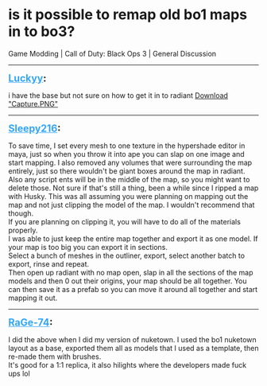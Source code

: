 # is it possible to remap old bo1 maps in to bo3?
Game Modding | Call of Duty: Black Ops 3 | General Discussion

---
<strong style="font-size: 1.4em;"><span style="text-decoration: underline;text-decoration-color: #34a7f9;"><span style="color:#34a7f9;">Luckyy</span></span>:</strong>

<p>i have the base but not sure on how to get it in to radiant <a href="{{ '/wiki/threads/assets/a.1114.PNG' | relative_url }}">Download "Capture.PNG"</a></p>

---
<strong style="font-size: 1.4em;"><span style="text-decoration: underline;text-decoration-color: #34a7f9;"><span style="color:#34a7f9;">Sleepy216</span></span>:</strong>

<p>To save time, I set every mesh to one texture in the hypershade editor in maya, just so when you throw it into ape you can slap on one image and start mapping. I also removed any volumes that were surrounding the map entirely, just so there wouldn&#39;t be giant boxes around the map in radiant. Also any script ents will be in the middle of the map, so you might want to delete those. Not sure if that&#39;s still a thing, been a while since I ripped a map with Husky. This was all assuming you were planning on mapping out the map and not just clipping the model of the map. I wouldn&#39;t recommend that though. <br />If you are planning on clipping it, you will have to do all of the materials properly.<br />I was able to just keep the entire map together and export it as one model. If your map is too big you can export it in sections.<br />Select a bunch of meshes in the outliner, export, select another batch to export, rinse and repeat.<br />Then open up radiant with no map open, slap in all the sections of the map models and then 0 out their origins, your map should be all together. You can then save it as a prefab so you can move it around all together and start mapping it out.</p>

---
<strong style="font-size: 1.4em;"><span style="text-decoration: underline;text-decoration-color: #34a7f9;"><span style="color:#34a7f9;">RaGe-74</span></span>:</strong>

<p>I did the above when I did my version of nuketown. I used the bo1 nuketown layout as a base, exported them all as models that I used as a template, then re-made them with brushes.<br />It&#39;s good for a 1:1 replica, it also hilights where the developers made fuck ups lol</p>
